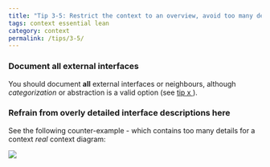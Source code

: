 ```yaml
---
title: "Tip 3-5: Restrict the context to an overview, avoid too many details!"
tags: context essential lean
category: context
permalink: /tips/3-5/
---
```


### Document all external interfaces

You should document **all** external interfaces or neighbours, although
_categorization_ or abstraction is a valid option (see [tip x ](/tips/3-x)).

### Refrain from overly detailed interface descriptions here

See the following counter-example - which contains too many details for
a context _real_ context diagram:

![]({{site.imageurl}}/03-overly-detailed-context.png)

